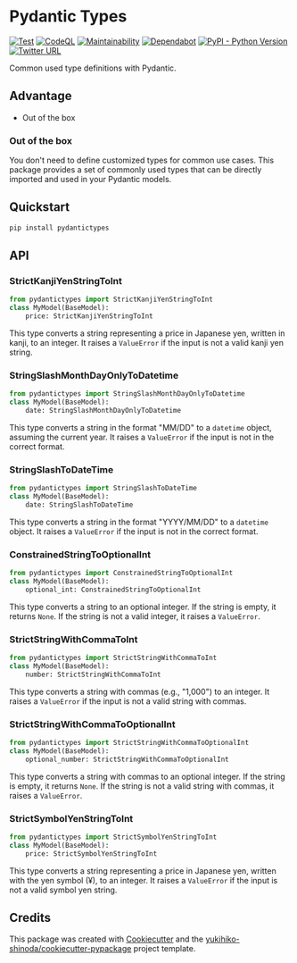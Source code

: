# Pydantic Types

[![Test](https://github.com/yukihiko-shinoda/pydantic-types/workflows/Test/badge.svg)](https://github.com/yukihiko-shinoda/pydantic-types/actions?query=workflow%3ATest)
[![CodeQL](https://github.com/yukihiko-shinoda/pydantic-types/workflows/CodeQL/badge.svg)](https://github.com/yukihiko-shinoda/pydantic-types/actions?query=workflow%3ACodeQL)
[![Maintainability](https://qlty.sh/badges/11a7c146-f6ee-4d74-8b63-2d2e963ef988/maintainability.svg)](https://qlty.sh/gh/yukihiko-shinoda/projects/pydantic-types)
[![Dependabot](https://flat.badgen.net/github/dependabot/yukihiko-shinoda/pydantic-types?icon=dependabot)](https://github.com/yukihiko-shinoda/pydantic-types/security/dependabot)
[![PyPI - Python Version](https://img.shields.io/pypi/pyversions/pydantictypes)](https://pypi.org/project/pydantictypes)
[![Twitter URL](https://img.shields.io/twitter/url?style=social&url=https%3A%2F%2Fgithub.com%2Fyukihiko-shinoda%2Fpydantic-types)](http://twitter.com/share?text=Pydantic%20Types&url=https://pypi.org/project/pydantictypes/&hashtags=python)

Common used type definitions with Pydantic.

## Advantage

- Out of the box

### Out of the box

You don't need to define customized types for common use cases. This package provides a set of commonly used types that can be directly imported and used in your Pydantic models.

## Quickstart

```bash
pip install pydantictypes
```

## API

### StrictKanjiYenStringToInt

```python
from pydantictypes import StrictKanjiYenStringToInt
class MyModel(BaseModel):
    price: StrictKanjiYenStringToInt
```
This type converts a string representing a price in Japanese yen, written in kanji, to an integer. It raises a `ValueError` if the input is not a valid kanji yen string.

### StringSlashMonthDayOnlyToDatetime

```python
from pydantictypes import StringSlashMonthDayOnlyToDatetime
class MyModel(BaseModel):
    date: StringSlashMonthDayOnlyToDatetime
```
This type converts a string in the format "MM/DD" to a `datetime` object, assuming the current year. It raises a `ValueError` if the input is not in the correct format.

### StringSlashToDateTime

```python
from pydantictypes import StringSlashToDateTime
class MyModel(BaseModel):
    date: StringSlashToDateTime
```
This type converts a string in the format "YYYY/MM/DD" to a `datetime` object. It raises a `ValueError` if the input is not in the correct format.

### ConstrainedStringToOptionalInt

```python
from pydantictypes import ConstrainedStringToOptionalInt
class MyModel(BaseModel):
    optional_int: ConstrainedStringToOptionalInt
```
This type converts a string to an optional integer. If the string is empty, it returns `None`. If the string is not a valid integer, it raises a `ValueError`.

### StrictStringWithCommaToInt

```python
from pydantictypes import StrictStringWithCommaToInt
class MyModel(BaseModel):
    number: StrictStringWithCommaToInt
```
This type converts a string with commas (e.g., "1,000") to an integer. It raises a `ValueError` if the input is not a valid string with commas.

### StrictStringWithCommaToOptionalInt

```python
from pydantictypes import StrictStringWithCommaToOptionalInt
class MyModel(BaseModel):
    optional_number: StrictStringWithCommaToOptionalInt
```
This type converts a string with commas to an optional integer. If the string is empty, it returns `None`. If the string is not a valid string with commas, it raises a `ValueError`.

### StrictSymbolYenStringToInt

```python
from pydantictypes import StrictSymbolYenStringToInt
class MyModel(BaseModel):
    price: StrictSymbolYenStringToInt
```
This type converts a string representing a price in Japanese yen, written with the yen symbol (¥), to an integer. It raises a `ValueError` if the input is not a valid symbol yen string.

## Credits

This package was created with [Cookiecutter] and the [yukihiko-shinoda/cookiecutter-pypackage] project template.

[Cookiecutter]: https://github.com/audreyr/cookiecutter
[yukihiko-shinoda/cookiecutter-pypackage]: https://github.com/audreyr/cookiecutter-pypackage
